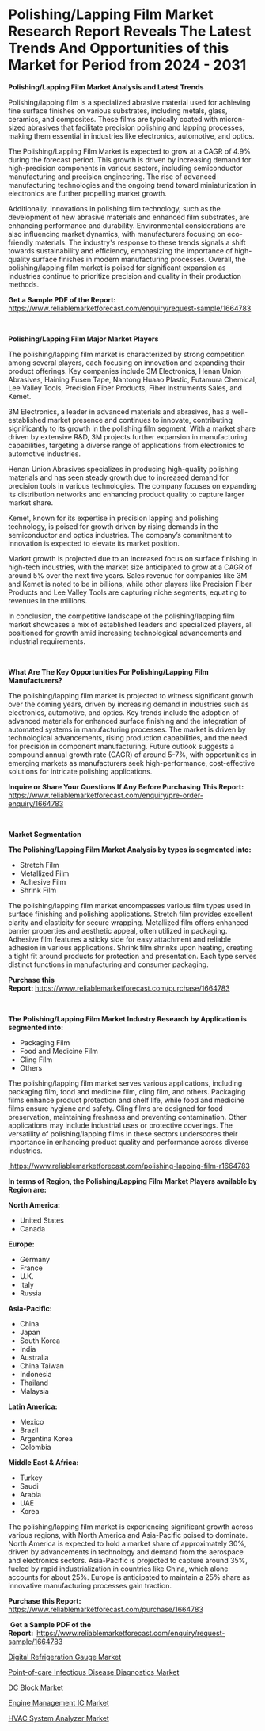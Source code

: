 <p><h1>Polishing/Lapping Film Market Research Report Reveals The Latest Trends And Opportunities of this Market for Period from 2024 - 2031</h1></p><p><strong>Polishing/Lapping Film Market Analysis and Latest Trends</strong></p>
<p><p>Polishing/lapping film is a specialized abrasive material used for achieving fine surface finishes on various substrates, including metals, glass, ceramics, and composites. These films are typically coated with micron-sized abrasives that facilitate precision polishing and lapping processes, making them essential in industries like electronics, automotive, and optics.</p><p>The Polishing/Lapping Film Market is expected to grow at a CAGR of 4.9% during the forecast period. This growth is driven by increasing demand for high-precision components in various sectors, including semiconductor manufacturing and precision engineering. The rise of advanced manufacturing technologies and the ongoing trend toward miniaturization in electronics are further propelling market growth.</p><p>Additionally, innovations in polishing film technology, such as the development of new abrasive materials and enhanced film substrates, are enhancing performance and durability. Environmental considerations are also influencing market dynamics, with manufacturers focusing on eco-friendly materials. The industry's response to these trends signals a shift towards sustainability and efficiency, emphasizing the importance of high-quality surface finishes in modern manufacturing processes. Overall, the polishing/lapping film market is poised for significant expansion as industries continue to prioritize precision and quality in their production methods.</p></p>
<p><strong>Get a Sample PDF of the Report:&nbsp;</strong> <a href="https://www.reliablemarketforecast.com/enquiry/request-sample/1664783?utm_campaign=1102&utm_medium=2&utm_source=Github&utm_content=ia&utm_term=29092024&utm_id=polishinglapping-film">https://www.reliablemarketforecast.com/enquiry/request-sample/1664783</a></p>
<p>&nbsp;</p>
<p><strong>Polishing/Lapping Film Major Market Players</strong></p>
<p><p>The polishing/lapping film market is characterized by strong competition among several players, each focusing on innovation and expanding their product offerings. Key companies include 3M Electronics, Henan Union Abrasives, Haining Fusen Tape, Nantong Huaao Plastic, Futamura Chemical, Lee Valley Tools, Precision Fiber Products, Fiber Instruments Sales, and Kemet.</p><p>3M Electronics, a leader in advanced materials and abrasives, has a well-established market presence and continues to innovate, contributing significantly to its growth in the polishing film segment. With a market share driven by extensive R&D, 3M projects further expansion in manufacturing capabilities, targeting a diverse range of applications from electronics to automotive industries.</p><p>Henan Union Abrasives specializes in producing high-quality polishing materials and has seen steady growth due to increased demand for precision tools in various technologies. The company focuses on expanding its distribution networks and enhancing product quality to capture larger market share.</p><p>Kemet, known for its expertise in precision lapping and polishing technology, is poised for growth driven by rising demands in the semiconductor and optics industries. The company’s commitment to innovation is expected to elevate its market position.</p><p>Market growth is projected due to an increased focus on surface finishing in high-tech industries, with the market size anticipated to grow at a CAGR of around 5% over the next five years. Sales revenue for companies like 3M and Kemet is noted to be in billions, while other players like Precision Fiber Products and Lee Valley Tools are capturing niche segments, equating to revenues in the millions.</p><p>In conclusion, the competitive landscape of the polishing/lapping film market showcases a mix of established leaders and specialized players, all positioned for growth amid increasing technological advancements and industrial requirements.</p></p>
<p>&nbsp;</p>
<p><strong>What Are The Key Opportunities For Polishing/Lapping Film Manufacturers?</strong></p>
<p><p>The polishing/lapping film market is projected to witness significant growth over the coming years, driven by increasing demand in industries such as electronics, automotive, and optics. Key trends include the adoption of advanced materials for enhanced surface finishing and the integration of automated systems in manufacturing processes. The market is driven by technological advancements, rising production capabilities, and the need for precision in component manufacturing. Future outlook suggests a compound annual growth rate (CAGR) of around 5-7%, with opportunities in emerging markets as manufacturers seek high-performance, cost-effective solutions for intricate polishing applications.</p></p>
<p><strong>Inquire or Share Your Questions If Any Before Purchasing This Report:</strong> <a href="https://www.reliablemarketforecast.com/enquiry/pre-order-enquiry/1664783?utm_campaign=1102&utm_medium=2&utm_source=Github&utm_content=ia&utm_term=29092024&utm_id=polishinglapping-film">https://www.reliablemarketforecast.com/enquiry/pre-order-enquiry/1664783</a></p>
<p>&nbsp;</p>
<p><strong>Market Segmentation</strong></p>
<p><strong>The Polishing/Lapping Film Market Analysis by types is segmented into:</strong></p>
<p><ul><li>Stretch Film</li><li>Metallized Film</li><li>Adhesive Film</li><li>Shrink Film</li></ul></p>
<p><p>The polishing/lapping film market encompasses various film types used in surface finishing and polishing applications. Stretch film provides excellent clarity and elasticity for secure wrapping. Metallized film offers enhanced barrier properties and aesthetic appeal, often utilized in packaging. Adhesive film features a sticky side for easy attachment and reliable adhesion in various applications. Shrink film shrinks upon heating, creating a tight fit around products for protection and presentation. Each type serves distinct functions in manufacturing and consumer packaging.</p></p>
<p><strong>Purchase this Report:&nbsp;</strong><a href="https://www.reliablemarketforecast.com/purchase/1664783?utm_campaign=1102&utm_medium=2&utm_source=Github&utm_content=ia&utm_term=29092024&utm_id=polishinglapping-film">https://www.reliablemarketforecast.com/purchase/1664783</a></p>
<p>&nbsp;</p>
<p><strong>The Polishing/Lapping Film Market Industry Research by Application is segmented into:</strong></p>
<p><ul><li>Packaging Film</li><li>Food and Medicine Film</li><li>Cling Film</li><li>Others</li></ul></p>
<p><p>The polishing/lapping film market serves various applications, including packaging film, food and medicine film, cling film, and others. Packaging films enhance product protection and shelf life, while food and medicine films ensure hygiene and safety. Cling films are designed for food preservation, maintaining freshness and preventing contamination. Other applications may include industrial uses or protective coverings. The versatility of polishing/lapping films in these sectors underscores their importance in enhancing product quality and performance across diverse industries.</p></p>
<p><a href="https://www.reliablemarketforecast.com/polishing-lapping-film-r1664783?utm_campaign=1102&utm_medium=2&utm_source=Github&utm_content=ia&utm_term=29092024&utm_id=polishinglapping-film">&nbsp;https://www.reliablemarketforecast.com/polishing-lapping-film-r1664783</a></p>
<p><strong>In terms of Region, the Polishing/Lapping Film Market Players available by Region are:</strong></p>
<p>
    <p> <strong> North America: </strong>
        <ul>
            <li>United States</li>
            <li>Canada</li>
        </ul>
        </p> 
    <p> <strong> Europe: </strong>
        <ul>
            <li>Germany</li>
            <li>France</li>
            <li>U.K.</li>
            <li>Italy</li>
            <li>Russia</li>
        </ul>
        </p> 
    <p> <strong> Asia-Pacific: </strong>
        <ul>
            <li>China</li>
            <li>Japan</li>
            <li>South Korea</li>
            <li>India</li>
            <li>Australia</li>
            <li>China Taiwan</li>
            <li>Indonesia</li>
            <li>Thailand</li>
            <li>Malaysia</li>
        </ul>
        </p> 
    <p> <strong> Latin America: </strong>
        <ul>
            <li>Mexico</li>
            <li>Brazil</li>
            <li>Argentina Korea</li>
            <li>Colombia</li>
        </ul>
        </p> 
    <p> <strong> Middle East & Africa: </strong>
        <ul>
            <li>Turkey</li>
            <li>Saudi</li>
            <li>Arabia</li>
            <li>UAE</li>
            <li>Korea</li>
        </ul>
    </p>
    </p>
<p><p>The polishing/lapping film market is experiencing significant growth across various regions, with North America and Asia-Pacific poised to dominate. North America is expected to hold a market share of approximately 30%, driven by advancements in technology and demand from the aerospace and electronics sectors. Asia-Pacific is projected to capture around 35%, fueled by rapid industrialization in countries like China, which alone accounts for about 25%. Europe is anticipated to maintain a 25% share as innovative manufacturing processes gain traction.</p></p>
<p><strong>Purchase this Report: </strong><a href="https://www.reliablemarketforecast.com/purchase/1664783?utm_campaign=1102&utm_medium=2&utm_source=Github&utm_content=ia&utm_term=29092024&utm_id=polishinglapping-film">https://www.reliablemarketforecast.com/purchase/1664783</a></p>
<p>&nbsp;<strong>Get a Sample PDF of the Report:&nbsp;&nbsp;</strong><a href="https://www.reliablemarketforecast.com/enquiry/request-sample/1664783?utm_campaign=1102&utm_medium=2&utm_source=Github&utm_content=ia&utm_term=29092024&utm_id=polishinglapping-film">https://www.reliablemarketforecast.com/enquiry/request-sample/1664783</a></p>
<p><strong></strong></p>
<p><p><a href="https://issuu.com/reportprime-2/docs/digital-refrigeration-gauge-market-_2751e6283b95b9?utm_campaign=1102&utm_medium=2&utm_source=Github&utm_content=ia&utm_term=29092024&utm_id=polishinglapping-film">Digital Refrigeration Gauge Market</a></p><p><a href="https://github.com/vimar16th/Market-Research-Report-List-6/blob/main/point-of-care-infectious-disease-diagnostics-market.md?utm_campaign=1102&utm_medium=2&utm_source=Github&utm_content=ia&utm_term=29092024&utm_id=polishinglapping-film">Point-of-care Infectious Disease Diagnostics Market</a></p><p><a href="https://www.linkedin.com/pulse/emerging-trends-dc-block-market-global-outlook-future-dex0c?utm_campaign=1102&utm_medium=2&utm_source=Github&utm_content=ia&utm_term=29092024&utm_id=polishinglapping-film">DC Block Market</a></p><p><a href="https://www.linkedin.com/pulse/insights-engine-management-ic-market-share-competitive-landscape-kopec?utm_campaign=1102&utm_medium=2&utm_source=Github&utm_content=ia&utm_term=29092024&utm_id=polishinglapping-film">Engine Management IC Market</a></p><p><a href="https://issuu.com/reportprime-2/docs/hvac-system-analyzer-market-size-20_9377d084942ab2?utm_campaign=1102&utm_medium=2&utm_source=Github&utm_content=ia&utm_term=29092024&utm_id=polishinglapping-film">HVAC System Analyzer Market</a></p></p>